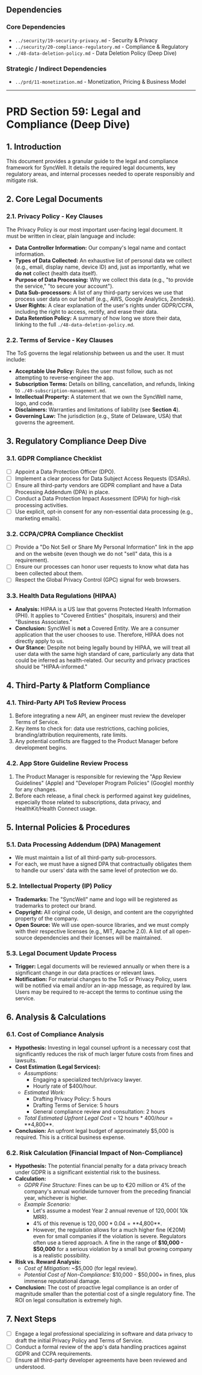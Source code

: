 ## Dependencies

### Core Dependencies
- `../security/19-security-privacy.md` - Security & Privacy
- `../security/20-compliance-regulatory.md` - Compliance & Regulatory
- `./48-data-deletion-policy.md` - Data Deletion Policy (Deep Dive)

### Strategic / Indirect Dependencies
- `../prd/11-monetization.md` - Monetization, Pricing & Business Model

---

# PRD Section 59: Legal and Compliance (Deep Dive)

## 1. Introduction
This document provides a granular guide to the legal and compliance framework for SyncWell. It details the required legal documents, key regulatory areas, and internal processes needed to operate responsibly and mitigate risk.

## 2. Core Legal Documents

### 2.1. Privacy Policy - Key Clauses
The Privacy Policy is our most important user-facing legal document. It must be written in clear, plain language and include:
-   **Data Controller Information:** Our company's legal name and contact information.
-   **Types of Data Collected:** An exhaustive list of personal data we collect (e.g., email, display name, device ID) and, just as importantly, what we **do not** collect (health data itself).
-   **Purpose of Data Processing:** Why we collect this data (e.g., "to provide the service," "to secure your account").
-   **Data Sub-processors:** A list of any third-party services we use that process user data on our behalf (e.g., AWS, Google Analytics, Zendesk).
-   **User Rights:** A clear explanation of the user's rights under GDPR/CCPA, including the right to access, rectify, and erase their data.
-   **Data Retention Policy:** A summary of how long we store their data, linking to the full `./48-data-deletion-policy.md`.

### 2.2. Terms of Service - Key Clauses
The ToS governs the legal relationship between us and the user. It must include:
-   **Acceptable Use Policy:** Rules the user must follow, such as not attempting to reverse-engineer the app.
-   **Subscription Terms:** Details on billing, cancellation, and refunds, linking to `./49-subscription-management.md`.
-   **Intellectual Property:** A statement that we own the SyncWell name, logo, and code.
-   **Disclaimers:** Warranties and limitations of liability (see **Section 4**).
-   **Governing Law:** The jurisdiction (e.g., State of Delaware, USA) that governs the agreement.

## 3. Regulatory Compliance Deep Dive

### 3.1. GDPR Compliance Checklist
-   [ ] Appoint a Data Protection Officer (DPO).
-   [ ] Implement a clear process for Data Subject Access Requests (DSARs).
-   [ ] Ensure all third-party vendors are GDPR compliant and have a Data Processing Addendum (DPA) in place.
-   [ ] Conduct a Data Protection Impact Assessment (DPIA) for high-risk processing activities.
-   [ ] Use explicit, opt-in consent for any non-essential data processing (e.g., marketing emails).

### 3.2. CCPA/CPRA Compliance Checklist
-   [ ] Provide a "Do Not Sell or Share My Personal Information" link in the app and on the website (even though we do not "sell" data, this is a requirement).
-   [ ] Ensure our processes can honor user requests to know what data has been collected about them.
-   [ ] Respect the Global Privacy Control (GPC) signal for web browsers.

### 3.3. Health Data Regulations (HIPAA)
-   **Analysis:** HIPAA is a US law that governs Protected Health Information (PHI). It applies to "Covered Entities" (hospitals, insurers) and their "Business Associates."
-   **Conclusion:** SyncWell is **not** a Covered Entity. We are a consumer application that the user chooses to use. Therefore, HIPAA does not directly apply to us.
-   **Our Stance:** Despite not being legally bound by HIPAA, we will treat all user data with the same high standard of care, particularly any data that could be inferred as health-related. Our security and privacy practices should be "HIPAA-informed."

## 4. Third-Party & Platform Compliance

### 4.1. Third-Party API ToS Review Process
1.  Before integrating a new API, an engineer must review the developer Terms of Service.
2.  Key items to check for: data use restrictions, caching policies, branding/attribution requirements, rate limits.
3.  Any potential conflicts are flagged to the Product Manager before development begins.

### 4.2. App Store Guideline Review Process
1.  The Product Manager is responsible for reviewing the "App Review Guidelines" (Apple) and "Developer Program Policies" (Google) monthly for any changes.
2.  Before each release, a final check is performed against key guidelines, especially those related to subscriptions, data privacy, and HealthKit/Health Connect usage.

## 5. Internal Policies & Procedures

### 5.1. Data Processing Addendum (DPA) Management
-   We must maintain a list of all third-party sub-processors.
-   For each, we must have a signed DPA that contractually obligates them to handle our users' data with the same level of protection we do.

### 5.2. Intellectual Property (IP) Policy
-   **Trademarks:** The "SyncWell" name and logo will be registered as trademarks to protect our brand.
-   **Copyright:** All original code, UI design, and content are the copyrighted property of the company.
-   **Open Source:** We will use open-source libraries, and we must comply with their respective licenses (e.g., MIT, Apache 2.0). A list of all open-source dependencies and their licenses will be maintained.

### 5.3. Legal Document Update Process
-   **Trigger:** Legal documents will be reviewed annually or when there is a significant change in our data practices or relevant laws.
-   **Notification:** For material changes to the ToS or Privacy Policy, users will be notified via email and/or an in-app message, as required by law. Users may be required to re-accept the terms to continue using the service.

## 6. Analysis & Calculations
### 6.1. Cost of Compliance Analysis
-   **Hypothesis:** Investing in legal counsel upfront is a necessary cost that significantly reduces the risk of much larger future costs from fines and lawsuits.
-   **Cost Estimation (Legal Services):**
    -   *Assumptions:*
        -   Engaging a specialized tech/privacy lawyer.
        -   Hourly rate of $400/hour.
    -   *Estimated Work:*
        -   Drafting Privacy Policy: 5 hours
        -   Drafting Terms of Service: 5 hours
        -   General compliance review and consultation: 2 hours
    -   *Total Estimated Upfront Legal Cost* = 12 hours * $400/hour = **$4,800**.
-   **Conclusion:** An upfront legal budget of approximately $5,000 is required. This is a critical business expense.

### 6.2. Risk Calculation (Financial Impact of Non-Compliance)
-   **Hypothesis:** The potential financial penalty for a data privacy breach under GDPR is a significant existential risk to the business.
-   **Calculation:**
    -   *GDPR Fine Structure:* Fines can be up to €20 million or 4% of the company's annual worldwide turnover from the preceding financial year, whichever is higher.
    -   *Example Scenario:*
        -   Let's assume a modest Year 2 annual revenue of $120,000 (~$10k MRR).
        -   4% of this revenue is $120,000 * 0.04 = **$4,800**.
        -   However, the regulation allows for a much higher fine (€20M) even for small companies if the violation is severe. Regulators often use a tiered approach. A fine in the range of **$10,000 - $50,000** for a serious violation by a small but growing company is a realistic possibility.
-   **Risk vs. Reward Analysis:**
    -   *Cost of Mitigation:* ~$5,000 (for legal review).
    -   *Potential Cost of Non-Compliance:* $10,000 - $50,000+ in fines, plus immense reputational damage.
-   **Conclusion:** The cost of proactive legal compliance is an order of magnitude smaller than the potential cost of a single regulatory fine. The ROI on legal consultation is extremely high.

## 7. Next Steps
-   [ ] Engage a legal professional specializing in software and data privacy to draft the initial Privacy Policy and Terms of Service.
-   [ ] Conduct a formal review of the app's data handling practices against GDPR and CCPA requirements.
-   [ ] Ensure all third-party developer agreements have been reviewed and understood.
